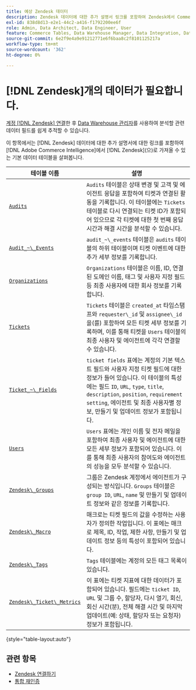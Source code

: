 ```yaml
---
title: 예상 Zendesk 데이터
description: Zendesk 데이터에 대한 추가 설명서 링크를 포함하여 Zendesk에서 Commerce Intelligence으로 가져올 수 있는 기본 데이터 표에 대해 알아봅니다.
exl-id: 838d8d13-e2e1-44c2-a416-f1792200ee6f
role: Admin, Data Architect, Data Engineer, User
feature: Commerce Tables, Data Warehouse Manager, Data Integration, Data Import/Export
source-git-commit: 6e2f9e4a9e91212771e6f6baa8c2f8101125217a
workflow-type: tm+mt
source-wordcount: '362'
ht-degree: 0%

---
```


# [!DNL Zendesk]개의 데이터가 필요합니다.

[계정 [!DNL Zendesk] 연결](../integrations/zendesk.md)한 후 [Data Warehouse 관리자](../../../data-analyst/data-warehouse-mgr/tour-dwm.md)를 사용하여 분석할 관련 데이터 필드를 쉽게 추적할 수 있습니다.

이 항목에서는 [!DNL Zendesk] 데이터에 대한 추가 설명서에 대한 링크를 포함하여 [!DNL Adobe Commerce Intelligence]에서 [!DNL Zendesk]&#x200B;(으)로 가져올 수 있는 기본 데이터 테이블을 살펴봅니다.

| 테이블 이름 | 설명 |
|-----|-----|
| [`Audits`](https://developer.zendesk.com/rest_api/docs/core/ticket_audits) | `Audits` 테이블은 상태 변경 및 고객 및 에이전트 응답을 포함하여 티켓과 연결된 활동을 기록합니다. 이 테이블에는 `Tickets` 테이블로 다시 연결되는 티켓 ID가 포함되어 있으므로 각 티켓에 대한 첫 번째 응답 시간과 해결 시간을 분석할 수 있습니다. |
| [`Audit_~\_Events`](https://developer.zendesk.com/rest_api/docs/core/ticket_audits#audit-events) | `audit_~\_events` 테이블은 `audits` 테이블의 하위 테이블이며 티켓 이벤트에 대한 추가 세부 정보를 기록합니다. |
| [`Organizations`](https://developer.zendesk.com/rest_api/docs/core/organizations) | `Organizations` 테이블은 이름, ID, 연결된 도메인 이름, 태그 및 사용자 지정 필드 등 최종 사용자에 대한 회사 정보를 기록합니다. |
| [`Tickets`](https://developer.zendesk.com/rest_api/docs/core/tickets) | `Tickets` 테이블은 `created_at` 타임스탬프와 `requester\_id` 및 `assignee\_id`을(를) 포함하여 모든 티켓 세부 정보를 기록하며, 이를 통해 티켓을 `Users` 테이블의 최종 사용자 및 에이전트에 각각 연결할 수 있습니다. |
| [`Ticket_~\_Fields`](https://developer.zendesk.com/rest_api/docs/core/ticket_fields) | `ticket fields` 표에는 계정의 기본 텍스트 필드와 사용자 지정 티켓 필드에 대한 정보가 들어 있습니다. 이 테이블의 특성에는 필드 `ID`, `URL`, `type`, `title`, `description`, `position`, `requirement setting`, 에이전트 및 최종 사용자별 정보, 만들기 및 업데이트 정보가 포함됩니다. |
| [`Users`](https://developer.zendesk.com/rest_api/docs/core/users) | `Users` 표에는 개인 이름 및 전자 메일을 포함하여 최종 사용자 및 에이전트에 대한 모든 세부 정보가 포함되어 있습니다. 이를 통해 최종 사용자의 참여도와 에이전트의 성능을 모두 분석할 수 있습니다. |
| [`Zendesk\_Groups`](https://developer.zendesk.com/rest_api/docs/core/groups) | 그룹은 Zendesk 계정에서 에이전트가 구성되는 방식입니다. `Groups` 테이블은 `group ID`, `URL`, `name` 및 만들기 및 업데이트 정보와 같은 정보를 기록합니다. |
| [`Zendesk\_Macro`](https://developer.zendesk.com/rest_api/docs/core/macros) | 매크로는 티켓 필드의 값을 수정하는 사용자가 정의한 작업입니다. 이 표에는 매크로 제목, ID, 작업, 제한 사항, 만들기 및 업데이트 정보 등의 특성이 포함되어 있습니다. |
| [`Zendesk\_Tags`](https://developer.zendesk.com/rest_api/docs/core/tags) | `Tags` 테이블에는 계정의 모든 태그 목록이 있습니다. |
| [`Zendesk\_Ticket\_Metrics`](https://developer.zendesk.com/rest_api/docs/core/ticket_metrics#ticket-metrics) | 이 표에는 티켓 지표에 대한 데이터가 포함되어 있습니다. 필드에는 `ticket ID`, `URL` 및 그룹 수, 할당자, 다시 열기, 회신, 회신 시간(분), 전체 해결 시간 및 마지막 업데이트(예: 상태, 할당자 또는 요청자) 정보가 포함됩니다. |

{style="table-layout:auto"}

## 관련 항목

* [Zendesk 연결하기](../integrations/zendesk.md)
* [통합 재인증](https://experienceleague.adobe.com/docs/commerce-knowledge-base/kb/how-to/mbi-reauthenticating-integrations.html)
